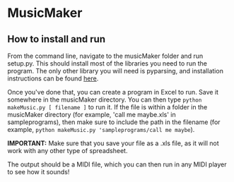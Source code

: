 # MusicMaker

##   How to install and run
From the command line, navigate to the musicMaker folder and run setup.py. This should install most of the libraries you need to run the program. The only other library you will need is pyparsing, and installation instructions can be found [here](http://pyparsing.wikispaces.com/Download+and+Installation).

Once you've done that, you can create a program in Excel to run. Save it somewhere in the musicMaker directory. You can then type `python makeMusic.py [ filename ]` to run it. If the file is within a folder in the musicMaker directory (for example, 'call me maybe.xls' in sampleprograms), then make sure to include the path in the filename (for example, `python makeMusic.py 'sampleprograms/call me maybe`).

**IMPORTANT:** Make sure that you save your file as a .xls file, as it will not work with any other type of spreadsheet.

The output should be a MIDI file, which you can then run in any MIDI player to see how it sounds!



<!--See the 
[project requirements](http://www.cs.hmc.edu/~benw/teaching/cs111_fa14/project.html) 
for instructions on setting up your project.
-->